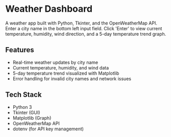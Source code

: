 # Weather Dashboard
A weather app built with Python, Tkinter, and the OpenWeatherMap API. Enter a city name in the bottom left input field. Click 'Enter' to view current temperature, humidity, wind direction, and a 5-day temperature trend graph.

## Features
- Real-time weather updates by city name
- Current temperature, humidity, and wind data
- 5-day temperature trend visualized with Matplotlib
- Error handling for invalid city names and network issues

## Tech Stack
- Python 3
- Tkinter (GUI)
- Matplotlib (Graph)
- OpenWeatherMap API
- dotenv (for API key management)
